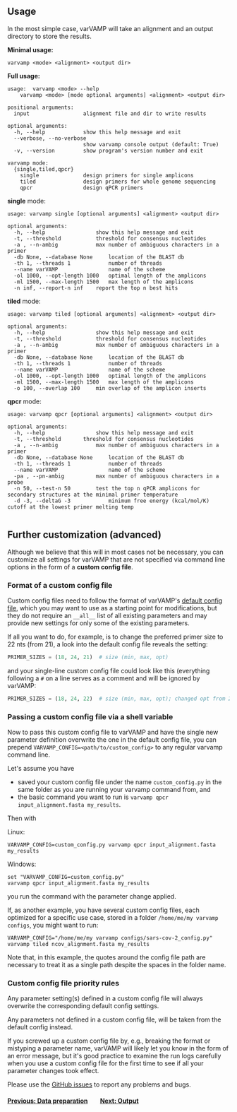 ## Usage


In the most simple case, varVAMP will take an alignment and an output directory to store the results.

**Minimal usage:**

```shell
varvamp <mode> <alignment> <output dir>
```

**Full usage:**
```shell
usage: 	varvamp <mode> --help
	varvamp <mode> [mode optional arguments] <alignment> <output dir>
```

```
positional arguments:
  input                 alignment file and dir to write results

optional arguments:
  -h, --help            show this help message and exit
  --verbose, --no-verbose
                        show varvamp console output (default: True)
  -v, --version         show program's version number and exit

varvamp mode:
  {single,tiled,qpcr}
    single              design primers for single amplicons
    tiled               design primers for whole genome sequencing
    qpcr                design qPCR primers

```
**single** mode:
```shell
usage: varvamp single [optional arguments] <alignment> <output dir>
```
```
optional arguments:
  -h, --help            	show this help message and exit
  -t, --threshold 	        threshold for consensus nucleotides
  -a , --n-ambig        	max number of ambiguous characters in a primer
  -db None, --database None     location of the BLAST db
  -th 1, --threads 1            number of threads
  --name varVAMP                name of the scheme
  -ol 1000, --opt-length 1000   optimal length of the amplicons
  -ml 1500, --max-length 1500   max length of the amplicons
  -n inf, --report-n inf	report the top n best hits
```
**tiled** mode:
```shell
usage: varvamp tiled [optional arguments] <alignment> <output dir>
```
```
optional arguments:
  -h, --help            	show this help message and exit
  -t, --threshold 	        threshold for consensus nucleotides
  -a , --n-ambig        	max number of ambiguous characters in a primer
  -db None, --database None     location of the BLAST db
  -th 1, --threads 1	        number of threads
  --name varVAMP                name of the scheme
  -ol 1000, --opt-length 1000	optimal length of the amplicons
  -ml 1500, --max-length 1500	max length of the amplicons
  -o 100, --overlap 100		min overlap of the amplicon inserts
```
**qpcr** mode:
```shell
usage: varvamp qpcr [optional arguments] <alignment> <output dir>
```
```
optional arguments:
  -h, --help            	show this help message and exit
  -t, --threshold 		threshold for consensus nucleotides
  -a , --n-ambig        	max number of ambiguous characters in a primer
  -db None, --database None     location of the BLAST db
  -th 1, --threads 1   	        number of threads
  --name varVAMP                name of the scheme
  -pa , --pn-ambig   		max number of ambiguous characters in a probe
  -n 50, --test-n 50    	test the top n qPCR amplicons for secondary structures at the minimal primer temperature
  -d -3, --deltaG -3            minimum free energy (kcal/mol/K) cutoff at the lowest primer melting temp


```

## Further customization (advanced)

Although we believe that this will in most cases not be necessary, you can customize all settings for varVAMP that are not specified via command line options in the form of a **custom config file**.

### Format of a custom config file

Custom config files need to follow the format of varVAMP's [default config file](https://github.com/jonas-fuchs/varVAMP/blob/master/varvamp/scripts/default_config.py), which you may want to use as a starting point for modifications, but they do not require an `__all__` list of all existing parameters and may provide new settings for only some of the existing parameters.

If all you want to do, for example, is to change the preferred primer size to 22 nts (from 21), a look into the default config file reveals the setting:

```python
PRIMER_SIZES = (18, 24, 21)  # size (min, max, opt)
```

and your single-line custom config file could look like this (everything following a `#` on a line serves as a comment and will be ignored by varVAMP:

```python
PRIMER_SIZES = (18, 24, 22)  # size (min, max, opt); changed opt from 21 to prefer somewhat longer primers
```

### Passing a custom config file via a shell variable

Now to pass this custom config file to varVAMP and have the single new parameter definition overwrite the one in the default config file, you can prepend `VARVAMP_CONFIG=<path/to/custom_config>` to any regular varvamp command line.

Let's assume you have
- saved your custom config file under the name `custom_config.py` in the same folder as you are running your varvamp command from, and
- the basic command you want to run is `varvamp qpcr input_alignment.fasta my_results`.

Then with

Linux:
```shell
VARVAMP_CONFIG=custom_config.py varvamp qpcr input_alignment.fasta my_results
```

Windows:
```shell
set "VARVAMP_CONFIG=custom_config.py"
varvamp qpcr input_alignment.fasta my_results
```

you run the command with the parameter change applied.

If, as another example, you have several custom config files, each optimized for a specific use case, stored in a folder `/home/me/my varvamp configs`, you might want to run:

```shell
VARVAMP_CONFIG="/home/me/my varvamp configs/sars-cov-2_config.py" varvamp tiled ncov_alignment.fasta my_results
```

Note that, in this example, the quotes around the config file path are necessary to treat it as a single path despite the spaces in the folder name.

### Custom config file priority rules

Any parameter setting(s) defined in a custom config file will always overwrite the corresponding default config settings.

Any parameters not defined in a custom config file, will be taken from the default config instead.

If you screwed up a custom config file by, e.g., breaking the format or mistyping a parameter name, varVAMP will likely let you know in the form of an error message, but it's good practice to examine the run logs carefully when you use a custom config file for the first time to see if all your parameter changes took effect.

Please use the [GitHub issues](https://github.com/jonas-fuchs/varVAMP/issues) to report any problems and bugs.

#### [Previous: Data preparation](./preparing_the_data.md)&emsp;&emsp;[Next: Output](./output.md)
